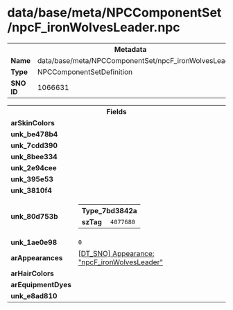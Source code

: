 <h1>data/base/meta/NPCComponentSet/npcF_ironWolvesLeader.npc</h1><table><tr><th colspan="100%">Metadata</th></tr><tr><td><b>Name</b></td><td>data/base/meta/NPCComponentSet/npcF_ironWolvesLeader.npc</td></tr><tr><td><b>Type</b></td><td>NPCComponentSetDefinition</td></tr><tr><td><b>SNO ID</b></td><td>1066631</td></tr></table>

<table><tr><th colspan="100%">Fields</th></tr><tr><td><b>arSkinColors</b></td><td></td></tr><tr><td><b>unk_be478b4</b></td><td></td></tr><tr><td><b>unk_7cdd390</b></td><td>



</td></tr><tr><td><b>unk_8bee334</b></td><td>



</td></tr><tr><td><b>unk_2e94cee</b></td><td></td></tr><tr><td><b>unk_395e53</b></td><td></td></tr><tr><td><b>unk_3810f4</b></td><td></td></tr><tr><td><b>unk_80d753b</b></td><td><table><tr><th colspan="100%">Type_7bd3842a</th></tr><tr><td><b>szTag</b></td><td><code>4077680</code></td></tr></table>

</td></tr><tr><td><b>unk_1ae0e98</b></td><td><code>0</code></td></tr><tr><td><b>arAppearances</b></td><td><a href="..\Appearance\npcF_ironWolvesLeader.app.md">[DT_SNO] Appearance: "npcF_ironWolvesLeader"</a>
</td></tr><tr><td><b>arHairColors</b></td><td></td></tr><tr><td><b>arEquipmentDyes</b></td><td></td></tr><tr><td><b>unk_e8ad810</b></td><td></td></tr></table>

